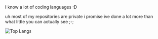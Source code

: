 I know a lot of coding languages :D

uh most of my repositories are private i promise ive done a lot more than what little you can actually see ;-;

![Top Langs](https://github-readme-stats.vercel.app/api/top-langs/?username=superkitty1549&layout=compact)
